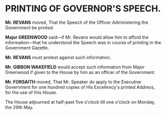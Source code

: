 # PRINTING OF GOVERNOR'S SPEECH.

**Mr. REVANS** moved, That the Speech of the Officer Administering the Government be printed.

**Major GREENWOOD** said—if Mr. Revans would allow him to afford the information—that he understood the Speech was in course of printing in the Government Gazette.

**Mr. REVANS** must protest against such information.

**Mr. GIBBON WAKEFIELD** would accept such information from Major Greenwood if given to the House by him as an officer of the Government.

**Mr. FORSAITH** moved, That Mr. Speaker do<!--18--> apply to the Executive Government for one hundred copies of His Excellency's printed Address, for the use of this House.

The House adjourned at half-past five o'clock till one o'clock on Monday, the 29th May.